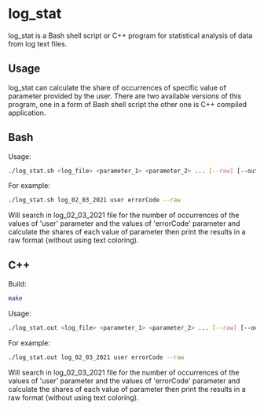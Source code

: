 # log_stat
log_stat is a Bash shell script or C++ program for statistical analysis of data from log text files.

## Usage

log_stat can calculate the share of occurrences of specific value of parameter provided by the user. There are two available versions of this program, one in a form of Bash shell script the other one is C++ compiled application.

## Bash

Usage:
```bash
./log_stat.sh <log_file> <parameter_1> <parameter_2> ... [--raw] [--out=<output_file_or_stream>]
```

For example:
```bash
./log_stat.sh log_02_03_2021 user errorCode --raw
```
Will search in log_02_03_2021 file for the number of occurrences of the values of 'user' parameter and the values of 'errorCode' parameter and calculate the shares of each value of parameter then print the results in a raw format (without using text coloring).


## C++

Build:
```bash
make
```
Usage:
```bash
./log_stat.out <log_file> <parameter_1> <parameter_2> ... [--raw] [--out=<output_file_or_stream>]
```

For example:
```bash
./log_stat.out log_02_03_2021 user errorCode --raw
```

Will search in log_02_03_2021 file for the number of occurrences of the values of 'user' parameter and the values of 'errorCode' parameter and calculate the shares of each value of parameter then print the results in a raw format (without using text coloring).